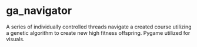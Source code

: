 # ga_navigator
A series of individually controlled threads navigate a created course utilizing a genetic algorithm to create new high fitness offspring. Pygame utilized for visuals.
